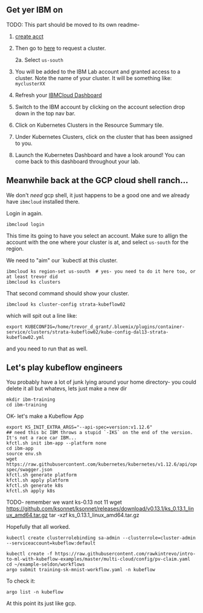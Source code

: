 

## Get yer IBM on

TODO: This part should be moved to its own readme-

1. [create acct](https://cloud.ibm.com/registration/)

2. Then go to [here](https://strata-kubeflow.mybluemix.net/) to request a cluster.

    2a. Select `us-south`

3. You will be added to the IBM Lab account and granted access to a cluster. Note the name of your cluster. It will be something like: `myclusterXX`

4. Refresh your [IBMCloud Dashboard](https://cloud.ibm.com/)

5. Switch to the IBM account by clicking on the account selection drop down in the top nav bar.

6. Click on Kubernetes Clusters in the Resource Summary tile.

7. Under Kubernetes Clusters, click on the cluster that has been assigned to you.

8. Launch the Kubernetes Dashboard and have a look around! You can come back to this dashboard throughout your lab.

## Meanwhile back at the GCP cloud shell ranch...

We don't _need_ gcp shell, it just happens to be a good one and we already have
`ibmcloud` installed there.

Login in again.

```
ibmcloud login
```

This time its going to have you select an account.  Make sure to allign the account with
the one where your cluster is at, and select `us-south` for the region.

We need to "aim" our `kubectl at this cluster.

```
ibmcloud ks region-set us-south  # yes- you need to do it here too, or at least trevor did
ibmcloud ks clusters
```

That second command should show your cluster.

```
ibmcloud ks cluster-config strata-kubeflow02
```

which will spit out a line like:

```
export KUBECONFIG=/home/trevor_d_grant/.bluemix/plugins/container-service/clusters/strata-kubeflow02/kube-config-dal13-strata-kubeflow02.yml
```

and you need to run that as well.

## Let's play kubeflow engineers

You probably have a lot of junk lying around your home directory- you could delete it all
but whatevs, lets just make a new dir

```
mkdir ibm-training
cd ibm-training
```

OK- let's make a Kubeflow App

```
export KS_INIT_EXTRA_ARGS="--api-spec=version:v1.12.6"
## need this bc IBM throws a stupid `-IKS` on the end of the version. It's not a race car IBM...
kfctl.sh init ibm-app --platform none
cd ibm-app
source env.sh
wget https://raw.githubusercontent.com/kubernetes/kubernetes/v1.12.6/api/openapi-spec/swagger.json
kfctl.sh generate platform
kfctl.sh apply platform
kfctl.sh generate k8s
kfctl.sh apply k8s
```


TODO- remember we want ks-0.13 not 11
wget https://github.com/ksonnet/ksonnet/releases/download/v0.13.1/ks_0.13.1_linux_amd64.tar.gz
tar -xzf ks_0.13.1_linux_amd64.tar.gz

Hopefully that all worked.
```
kubectl create clusterrolebinding sa-admin --clusterrole=cluster-admin --serviceaccount=kubeflow:default

kubectl create -f https://raw.githubusercontent.com/rawkintrevo/intro-to-ml-with-kubeflow-examples/master/multi-cloud/config/pv-claim.yaml
cd ~/example-seldon/workflows
argo submit training-sk-mnist-workflow.yaml -n kubeflow
```


To check it:
```
argo list -n kubeflow
```

At this point its just like gcp.
